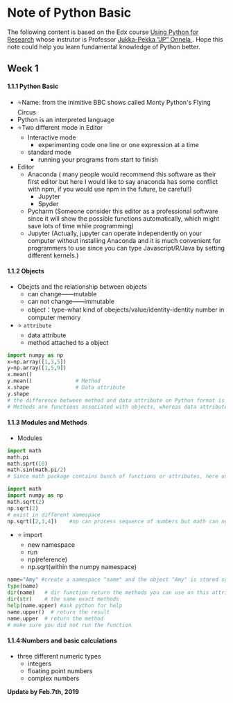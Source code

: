 # Note of Python Basic

The following content is based on the Edx course [Using Python for Research]( https://courses.edx.org/courses/course-v1:HarvardX+PH526x+3T2016/course/)  whose instrutor is Professor [Jukka-Pekka “JP” Onnela ](https://www.hsph.harvard.edu/onnela-lab/people/). Hope this note could help you learn fundamental knowledge of Python better.

## Week 1
#### 1.1.1 Python Basic<br>
* :star:Name: from the inimitive BBC shows called Monty Python's Flying Circus
* Python is an interpreted language
* :star:Two different mode in Editor
   * Interactive mode 
      * experimenting code one line or one expression at a time
   * standard mode
      * running your programs from start to finish
* Editor
   * Anaconda ( many people would recommend this software as their first editor but here I would like to say anaconda has some conflict with npm, if you would use npm in the future, be careful!)
      * Jupyter
      * Spyder
   * Pycharm (Someone consider this editor as a professional software since it will show the possible functions automatically, which might save lots of time while programming)
   * Jupyter (Actually, jupyter can operate independently on your computer without installing Anaconda and it is much convenient for programmers to use since you can type Javascript/R/Java by setting different kernels.)

#### 1.1.2 Objects
* Obejcts and the relationship between objects
   * can change——mutable
   * can not change——immutable
   * object：type-what kind of obejects/value/identity-identity number in computer memory
* :star: `attribute`
   * data attribute
   * method attached to a object

```Python
import numpy as np
x=np.array([1,3,5])
y=np.array([1,5,9])     
x.mean()
y.mean()              # Method
x.shape               # Data attribute
y.shape
# the difference between method and data attribute on Python format is ()
# Methods are functions associated with objects, whereas data attributes are data associated with objects.
```
#### 1.1.3 Modules and Methods
- Modules
```Python
import math
math.pi
math.sprt(10)
math.sin(math.pi/2)
# Since math package contains bunch of functions or attributes, here use command "from math import pi" to only import pi
```

```Python
import math 
import numpy as np
math.sqrt(2)
np.sqrt(2)
# exist in different namespace
np.sqrt([2,3,4])    #np can process sequence of numbers but math can not
```

- :star: import
   - new namespace
   - run
   - np(reference)
   - np.sqrt(within the numpy namespace)

```Python
name="Amy" #create a namespace "name" and the object "Amy" is stored somewhere in the memory
type(name)
dir(name)   # dir function return the methods you can use on this attribute
dir(str)    # the same exact methods
help(name.upper) #ask python for help
name.upper()  # return the result
name.upper  # return the method
# make sure you did not run the function
```
#### 1.1.4:Numbers and basic calculations
- three different numeric types
   - integers
   - floating point numbers 
   - complex numbers




**Update by Feb.7th, 2019**
